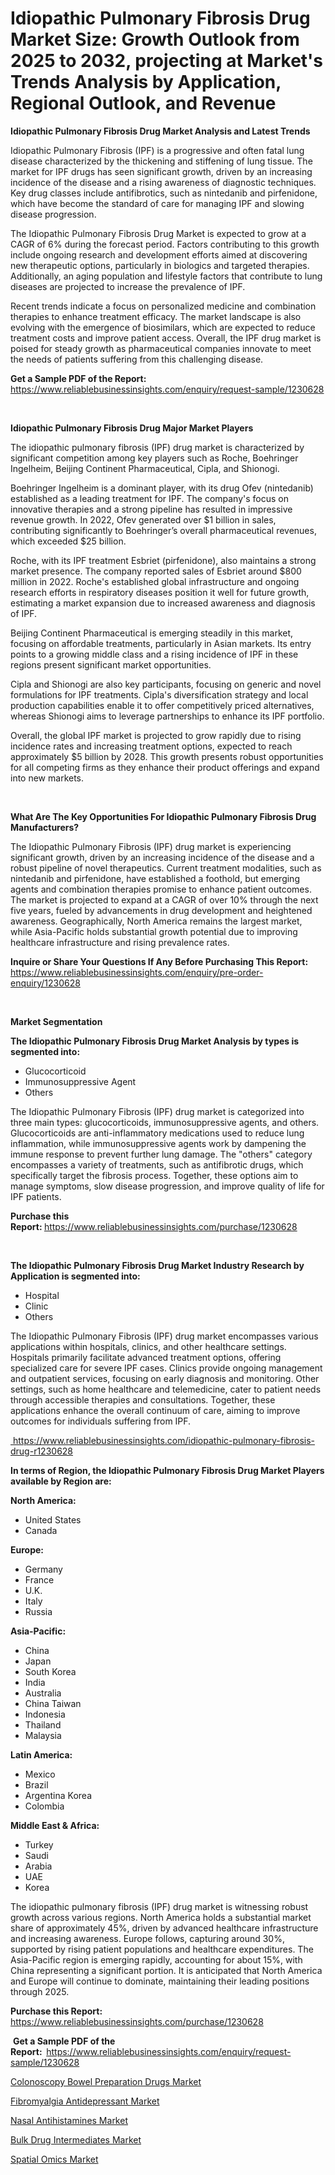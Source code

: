 <p><h1>Idiopathic Pulmonary Fibrosis Drug Market Size: Growth Outlook from 2025 to 2032, projecting at Market's Trends Analysis by Application, Regional Outlook, and Revenue</h1></p><p><strong>Idiopathic Pulmonary Fibrosis Drug Market Analysis and Latest Trends</strong></p>
<p><p>Idiopathic Pulmonary Fibrosis (IPF) is a progressive and often fatal lung disease characterized by the thickening and stiffening of lung tissue. The market for IPF drugs has seen significant growth, driven by an increasing incidence of the disease and a rising awareness of diagnostic techniques. Key drug classes include antifibrotics, such as nintedanib and pirfenidone, which have become the standard of care for managing IPF and slowing disease progression.</p><p>The Idiopathic Pulmonary Fibrosis Drug Market is expected to grow at a CAGR of 6% during the forecast period. Factors contributing to this growth include ongoing research and development efforts aimed at discovering new therapeutic options, particularly in biologics and targeted therapies. Additionally, an aging population and lifestyle factors that contribute to lung diseases are projected to increase the prevalence of IPF.</p><p>Recent trends indicate a focus on personalized medicine and combination therapies to enhance treatment efficacy. The market landscape is also evolving with the emergence of biosimilars, which are expected to reduce treatment costs and improve patient access. Overall, the IPF drug market is poised for steady growth as pharmaceutical companies innovate to meet the needs of patients suffering from this challenging disease.</p></p>
<p><strong>Get a Sample PDF of the Report:&nbsp;</strong> <a href="https://www.reliablebusinessinsights.com/enquiry/request-sample/1230628?utm_campaign=75&utm_medium=2&utm_source=Github&utm_content=ia&utm_term=08032025&utm_id=idiopathic-pulmonary-fibrosis-drug">https://www.reliablebusinessinsights.com/enquiry/request-sample/1230628</a></p>
<p>&nbsp;</p>
<p><strong>Idiopathic Pulmonary Fibrosis Drug Major Market Players</strong></p>
<p><p>The idiopathic pulmonary fibrosis (IPF) drug market is characterized by significant competition among key players such as Roche, Boehringer Ingelheim, Beijing Continent Pharmaceutical, Cipla, and Shionogi. </p><p>Boehringer Ingelheim is a dominant player, with its drug Ofev (nintedanib) established as a leading treatment for IPF. The company's focus on innovative therapies and a strong pipeline has resulted in impressive revenue growth. In 2022, Ofev generated over $1 billion in sales, contributing significantly to Boehringer’s overall pharmaceutical revenues, which exceeded $25 billion.</p><p>Roche, with its IPF treatment Esbriet (pirfenidone), also maintains a strong market presence. The company reported sales of Esbriet around $800 million in 2022. Roche's established global infrastructure and ongoing research efforts in respiratory diseases position it well for future growth, estimating a market expansion due to increased awareness and diagnosis of IPF.</p><p>Beijing Continent Pharmaceutical is emerging steadily in this market, focusing on affordable treatments, particularly in Asian markets. Its entry points to a growing middle class and a rising incidence of IPF in these regions present significant market opportunities.</p><p>Cipla and Shionogi are also key participants, focusing on generic and novel formulations for IPF treatments. Cipla's diversification strategy and local production capabilities enable it to offer competitively priced alternatives, whereas Shionogi aims to leverage partnerships to enhance its IPF portfolio.</p><p>Overall, the global IPF market is projected to grow rapidly due to rising incidence rates and increasing treatment options, expected to reach approximately $5 billion by 2028. This growth presents robust opportunities for all competing firms as they enhance their product offerings and expand into new markets.</p></p>
<p>&nbsp;</p>
<p><strong>What Are The Key Opportunities For Idiopathic Pulmonary Fibrosis Drug Manufacturers?</strong></p>
<p><p>The Idiopathic Pulmonary Fibrosis (IPF) drug market is experiencing significant growth, driven by an increasing incidence of the disease and a robust pipeline of novel therapeutics. Current treatment modalities, such as nintedanib and pirfenidone, have established a foothold, but emerging agents and combination therapies promise to enhance patient outcomes. The market is projected to expand at a CAGR of over 10% through the next five years, fueled by advancements in drug development and heightened awareness. Geographically, North America remains the largest market, while Asia-Pacific holds substantial growth potential due to improving healthcare infrastructure and rising prevalence rates.</p></p>
<p><strong>Inquire or Share Your Questions If Any Before Purchasing This Report:</strong> <a href="https://www.reliablebusinessinsights.com/enquiry/pre-order-enquiry/1230628?utm_campaign=75&utm_medium=2&utm_source=Github&utm_content=ia&utm_term=08032025&utm_id=idiopathic-pulmonary-fibrosis-drug">https://www.reliablebusinessinsights.com/enquiry/pre-order-enquiry/1230628</a></p>
<p>&nbsp;</p>
<p><strong>Market Segmentation</strong></p>
<p><strong>The Idiopathic Pulmonary Fibrosis Drug Market Analysis by types is segmented into:</strong></p>
<p><ul><li>Glucocorticoid</li><li>Immunosuppressive Agent</li><li>Others</li></ul></p>
<p><p>The Idiopathic Pulmonary Fibrosis (IPF) drug market is categorized into three main types: glucocorticoids, immunosuppressive agents, and others. Glucocorticoids are anti-inflammatory medications used to reduce lung inflammation, while immunosuppressive agents work by dampening the immune response to prevent further lung damage. The "others" category encompasses a variety of treatments, such as antifibrotic drugs, which specifically target the fibrosis process. Together, these options aim to manage symptoms, slow disease progression, and improve quality of life for IPF patients.</p></p>
<p><strong>Purchase this Report:&nbsp;</strong><a href="https://www.reliablebusinessinsights.com/purchase/1230628?utm_campaign=75&utm_medium=2&utm_source=Github&utm_content=ia&utm_term=08032025&utm_id=idiopathic-pulmonary-fibrosis-drug">https://www.reliablebusinessinsights.com/purchase/1230628</a></p>
<p>&nbsp;</p>
<p><strong>The Idiopathic Pulmonary Fibrosis Drug Market Industry Research by Application is segmented into:</strong></p>
<p><ul><li>Hospital</li><li>Clinic</li><li>Others</li></ul></p>
<p><p>The Idiopathic Pulmonary Fibrosis (IPF) drug market encompasses various applications within hospitals, clinics, and other healthcare settings. Hospitals primarily facilitate advanced treatment options, offering specialized care for severe IPF cases. Clinics provide ongoing management and outpatient services, focusing on early diagnosis and monitoring. Other settings, such as home healthcare and telemedicine, cater to patient needs through accessible therapies and consultations. Together, these applications enhance the overall continuum of care, aiming to improve outcomes for individuals suffering from IPF.</p></p>
<p><a href="https://www.reliablebusinessinsights.com/idiopathic-pulmonary-fibrosis-drug-r1230628?utm_campaign=75&utm_medium=2&utm_source=Github&utm_content=ia&utm_term=08032025&utm_id=idiopathic-pulmonary-fibrosis-drug">&nbsp;https://www.reliablebusinessinsights.com/idiopathic-pulmonary-fibrosis-drug-r1230628</a></p>
<p><strong>In terms of Region, the Idiopathic Pulmonary Fibrosis Drug Market Players available by Region are:</strong></p>
<p>
    <p> <strong> North America: </strong>
        <ul>
            <li>United States</li>
            <li>Canada</li>
        </ul>
        </p> 
    <p> <strong> Europe: </strong>
        <ul>
            <li>Germany</li>
            <li>France</li>
            <li>U.K.</li>
            <li>Italy</li>
            <li>Russia</li>
        </ul>
        </p> 
    <p> <strong> Asia-Pacific: </strong>
        <ul>
            <li>China</li>
            <li>Japan</li>
            <li>South Korea</li>
            <li>India</li>
            <li>Australia</li>
            <li>China Taiwan</li>
            <li>Indonesia</li>
            <li>Thailand</li>
            <li>Malaysia</li>
        </ul>
        </p> 
    <p> <strong> Latin America: </strong>
        <ul>
            <li>Mexico</li>
            <li>Brazil</li>
            <li>Argentina Korea</li>
            <li>Colombia</li>
        </ul>
        </p> 
    <p> <strong> Middle East & Africa: </strong>
        <ul>
            <li>Turkey</li>
            <li>Saudi</li>
            <li>Arabia</li>
            <li>UAE</li>
            <li>Korea</li>
        </ul>
    </p>
    </p>
<p><p>The idiopathic pulmonary fibrosis (IPF) drug market is witnessing robust growth across various regions. North America holds a substantial market share of approximately 45%, driven by advanced healthcare infrastructure and increasing awareness. Europe follows, capturing around 30%, supported by rising patient populations and healthcare expenditures. The Asia-Pacific region is emerging rapidly, accounting for about 15%, with China representing a significant portion. It is anticipated that North America and Europe will continue to dominate, maintaining their leading positions through 2025.</p></p>
<p><strong>Purchase this Report: </strong><a href="https://www.reliablebusinessinsights.com/purchase/1230628?utm_campaign=75&utm_medium=2&utm_source=Github&utm_content=ia&utm_term=08032025&utm_id=idiopathic-pulmonary-fibrosis-drug">https://www.reliablebusinessinsights.com/purchase/1230628</a></p>
<p>&nbsp;<strong>Get a Sample PDF of the Report:&nbsp;&nbsp;</strong><a href="https://www.reliablebusinessinsights.com/enquiry/request-sample/1230628?utm_campaign=75&utm_medium=2&utm_source=Github&utm_content=ia&utm_term=08032025&utm_id=idiopathic-pulmonary-fibrosis-drug">https://www.reliablebusinessinsights.com/enquiry/request-sample/1230628</a></p>
<p><strong></strong></p>
<p><p><a href="https://github.com/trossdushi7u/Market-Research-Report-List-1/blob/main/colonoscopy-bowel-preparation-drugs-market.md?utm_campaign=75&utm_medium=2&utm_source=Github&utm_content=ia&utm_term=08032025&utm_id=idiopathic-pulmonary-fibrosis-drug">Colonoscopy Bowel Preparation Drugs Market</a></p><p><a href="https://github.com/cernkomlkawi/Market-Research-Report-List-1/blob/main/fibromyalgia-antidepressant-market.md?utm_campaign=75&utm_medium=2&utm_source=Github&utm_content=ia&utm_term=08032025&utm_id=idiopathic-pulmonary-fibrosis-drug">Fibromyalgia Antidepressant Market</a></p><p><a href="https://github.com/abuegalawixo/Market-Research-Report-List-1/blob/main/nasal-antihistamines-market.md?utm_campaign=75&utm_medium=2&utm_source=Github&utm_content=ia&utm_term=08032025&utm_id=idiopathic-pulmonary-fibrosis-drug">Nasal Antihistamines Market</a></p><p><a href="https://github.com/kirstejuvet/Market-Research-Report-List-1/blob/main/bulk-drug-intermediates-market.md?utm_campaign=75&utm_medium=2&utm_source=Github&utm_content=ia&utm_term=08032025&utm_id=idiopathic-pulmonary-fibrosis-drug">Bulk Drug Intermediates Market</a></p><p><a href="https://github.com/godutetraeva/Market-Research-Report-List-1/blob/main/spatial-omics-market.md?utm_campaign=75&utm_medium=2&utm_source=Github&utm_content=ia&utm_term=08032025&utm_id=idiopathic-pulmonary-fibrosis-drug">Spatial Omics Market</a></p></p>